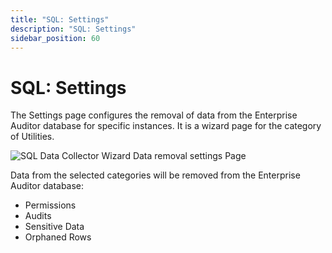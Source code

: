 ```yaml
---
title: "SQL: Settings"
description: "SQL: Settings"
sidebar_position: 60
---
```


# SQL: Settings

The Settings page configures the removal of data from the Enterprise Auditor database for specific
instances. It is a wizard page for the category of Utilities.

![SQL Data Collector Wizard Data removal settings Page](/images/accessanalyzer/11.6/admin/datacollector/sql/settings.webp)

Data from the selected categories will be removed from the Enterprise Auditor database:

- Permissions
- Audits
- Sensitive Data
- Orphaned Rows
